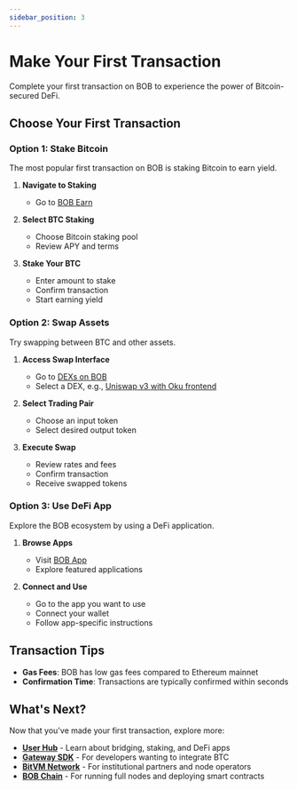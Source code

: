 ```yaml
---
sidebar_position: 3
---
```


# Make Your First Transaction

Complete your first transaction on BOB to experience the power of Bitcoin-secured DeFi.

## Choose Your First Transaction

### Option 1: Stake Bitcoin

The most popular first transaction on BOB is staking Bitcoin to earn yield.

1. **Navigate to Staking**
   - Go to [BOB Earn](https://app.gobob.xyz/en/earn)

2. **Select BTC Staking**
   - Choose Bitcoin staking pool
   - Review APY and terms

3. **Stake Your BTC**
   - Enter amount to stake
   - Confirm transaction
   - Start earning yield

### Option 2: Swap Assets

Try swapping between BTC and other assets.

1. **Access Swap Interface**
   - Go to [DEXs on BOB](https://app.gobob.xyz/en/apps?category=DEX)
   - Select a DEX, e.g., [Uniswap v3 with Oku frontend](https://oku.trade/?inputChain=bob&inToken=0x05D032ac25d322df992303dCa074EE7392C117b9&outToken=0x4200000000000000000000000000000000000006)

2. **Select Trading Pair**
   - Choose an input token
   - Select desired output token

3. **Execute Swap**
   - Review rates and fees
   - Confirm transaction
   - Receive swapped tokens

### Option 3: Use DeFi App

Explore the BOB ecosystem by using a DeFi application.

1. **Browse Apps**
   - Visit [BOB App](https://app.gobob.xyz/en/apps)
   - Explore featured applications

2. **Connect and Use**
   - Go to the app you want to use
   - Connect your wallet
   - Follow app-specific instructions

## Transaction Tips

- **Gas Fees**: BOB has low gas fees compared to Ethereum mainnet
- **Confirmation Time**: Transactions are typically confirmed within seconds

## What's Next?

Now that you've made your first transaction, explore more:

- **[User Hub](../user-hub/)** - Learn about bridging, staking, and DeFi apps
- **[Gateway SDK](../gateway/)** - For developers wanting to integrate BTC
- **[BitVM Network](../bitvm/)** - For institutional partners and node operators
- **[BOB Chain](../bob-chain/)** - For running full nodes and deploying smart contracts